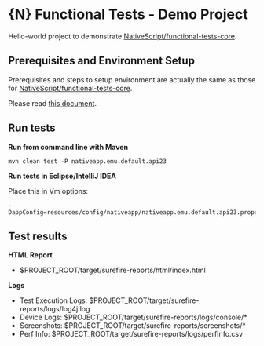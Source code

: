 # {N} Functional Tests - Demo Project

Hello-world project to demonstrate [NativeScript/functional-tests-core](https://github.com/NativeScript/functional-tests-core).

## Prerequisites and Environment Setup

Prerequisites and steps to setup environment are actually the same as those for [NativeScript/functional-tests-core](https://github.com/NativeScript/functional-tests-core).

Please read [this document](https://github.com/NativeScript/functional-tests-core/blob/master/docs/setup.md).

## Run tests

**Run from command line with Maven**

```
mvn clean test -P nativeapp.emu.default.api23
```

**Run tests in Eclipse/IntelliJ IDEA**

Place this in Vm options: 
```
-DappConfig=resources/config/nativeapp/nativeapp.emu.default.api23.properties
```

## Test results

**HTML Report**
- $PROJECT_ROOT/target/surefire-reports/html/index.html

**Logs**
- Test Execution Logs: $PROJECT_ROOT/target/surefire-reports/logs/log4j.log
- Device Logs: $PROJECT_ROOT/target/surefire-reports/logs/console/*
- Screenshots: $PROJECT_ROOT/target/surefire-reports/screenshots/*
- Perf Info: $PROJECT_ROOT/target/surefire-reports/logs/perfInfo.csv
